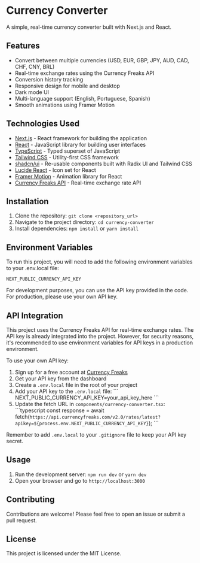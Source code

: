 # Currency Converter

A simple, real-time currency converter built with Next.js and React.

## Features

- Convert between multiple currencies (USD, EUR, GBP, JPY, AUD, CAD, CHF, CNY, BRL)
- Real-time exchange rates using the Currency Freaks API
- Conversion history tracking
- Responsive design for mobile and desktop
- Dark mode UI
- Multi-language support (English, Portuguese, Spanish)
- Smooth animations using Framer Motion

## Technologies Used

- [Next.js](https://nextjs.org/) - React framework for building the application
- [React](https://reactjs.org/) - JavaScript library for building user interfaces
- [TypeScript](https://www.typescriptlang.org/) - Typed superset of JavaScript
- [Tailwind CSS](https://tailwindcss.com/) - Utility-first CSS framework
- [shadcn/ui](https://ui.shadcn.com/) - Re-usable components built with Radix UI and Tailwind CSS
- [Lucide React](https://lucide.dev/) - Icon set for React
- [Framer Motion](https://www.framer.com/motion/) - Animation library for React
- [Currency Freaks API](https://currencyfreaks.com/) - Real-time exchange rate API

## Installation

1. Clone the repository: `git clone <repository_url>`
2. Navigate to the project directory: `cd currency-converter`
3. Install dependencies: `npm install` or `yarn install`

## Environment Variables

To run this project, you will need to add the following environment variables to your .env.local file:

`NEXT_PUBLIC_CURRENCY_API_KEY`

For development purposes, you can use the API key provided in the code. For production, please use your own API key.

## API Integration

This project uses the Currency Freaks API for real-time exchange rates. The API key is already integrated into the project. However, for security reasons, it's recommended to use environment variables for API keys in a production environment.

To use your own API key:

1. Sign up for a free account at [Currency Freaks](https://currencyfreaks.com/)
2. Get your API key from the dashboard
3. Create a `.env.local` file in the root of your project
4. Add your API key to the `.env.local` file:
   \`\`\`
   NEXT_PUBLIC_CURRENCY_API_KEY=your_api_key_here
   \`\`\`
5. Update the fetch URL in `components/currency-converter.tsx`:
   \`\`\`typescript
   const response = await fetch(`https://api.currencyfreaks.com/v2.0/rates/latest?apikey=${process.env.NEXT_PUBLIC_CURRENCY_API_KEY}`);
   \`\`\`

Remember to add `.env.local` to your `.gitignore` file to keep your API key secret.

## Usage

1. Run the development server: `npm run dev` or `yarn dev`
2. Open your browser and go to `http://localhost:3000`

## Contributing

Contributions are welcome! Please feel free to open an issue or submit a pull request.


## License

This project is licensed under the MIT License.

